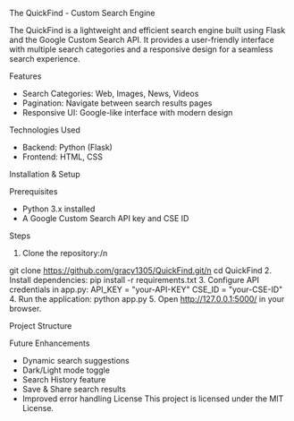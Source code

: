 The QuickFind - Custom Search Engine

The QuickFind is a lightweight and efficient search engine built using Flask and the Google Custom Search API. It provides a user-friendly interface with multiple search categories and a responsive design for a seamless search experience.

Features
* Search Categories: Web, Images, News, Videos
* Pagination: Navigate between search results pages
* Responsive UI: Google-like interface with modern design

Technologies Used
* Backend: Python (Flask)
* Frontend: HTML, CSS

Installation & Setup

Prerequisites
* Python 3.x installed
* A Google Custom Search API key and CSE ID

Steps
1. Clone the repository:/n

git clone https://github.com/gracy1305/QuickFind.git/n
cd QuickFind
2. Install dependencies:
pip install -r requirements.txt
3. Configure API credentials in app.py:
API_KEY = "your-API-KEY"
CSE_ID = "your-CSE-ID"
4. Run the application:
python app.py
5. Open http://127.0.0.1:5000/ in your browser.

Project Structure

Future Enhancements
* Dynamic search suggestions
* Dark/Light mode toggle
* Search History feature
* Save & Share search results
* Improved error handling
License
This project is licensed under the MIT License.


